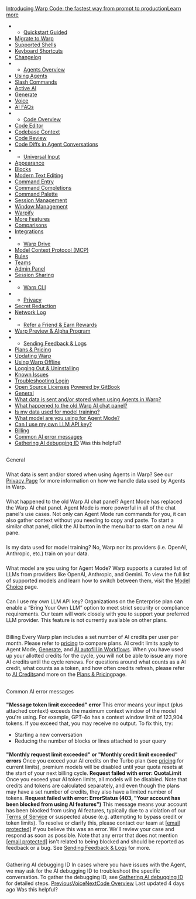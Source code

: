 [Introducing Warp Code: the fastest way from prompt to productionLearn more ](https://www.warp.dev/blog/introducing-warp-code-prompt-to-prod)
 * * [Quickstart Guided](/)
 * [Migrate to Warp](/getting-started/migrate-to-warp)
 * [Supported Shells](/getting-started/supported-shells)
 * [Keyboard Shortcuts](/getting-started/keyboard-shortcuts)
 * [Changelog](/getting-started/changelog)
 * * [Agents Overview](/agents/agents-overview)
 * [Using Agents](/agents/using-agents)
 * [Slash Commands](/agents/slash-commands)
 * [Active AI](/agents/active-ai)
 * [Generate](/agents/generate)
 * [Voice](/agents/voice)
 * [AI FAQs](/agents/ai-faqs)
 * * [Code Overview](/code/code-overview)
 * [Code Editor](/code/code-editor)
 * [Codebase Context](/code/codebase-context)
 * [Code Review](/code/code-review)
 * [Code Diffs in Agent Conversations](/code/reviewing-code)
 * * [Universal Input](/terminal/universal-input)
 * [Appearance](/terminal/appearance)
 * [Blocks](/terminal/blocks)
 * [Modern Text Editing](/terminal/editor)
 * [Command Entry](/terminal/entry)
 * [Command Completions](/terminal/command-completions)
 * [Command Palette](/terminal/command-palette)
 * [Session Management](/terminal/sessions)
 * [Window Management](/terminal/windows)
 * [Warpify](/terminal/warpify)
 * [More Features](/terminal/more-features)
 * [Comparisons](/terminal/comparisons)
 * [Integrations](/terminal/integrations-and-plugins)
 * * [Warp Drive](/knowledge-and-collaboration/warp-drive)
 * [Model Context Protocol (MCP)](/knowledge-and-collaboration/mcp)
 * [Rules](/knowledge-and-collaboration/rules)
 * [Teams](/knowledge-and-collaboration/teams)
 * [Admin Panel](/knowledge-and-collaboration/admin-panel)
 * [Session Sharing](/knowledge-and-collaboration/session-sharing)
 * * [Warp CLI](/developers/cli)
 * * [Privacy](/privacy/privacy)
 * [Secret Redaction](/privacy/secret-redaction)
 * [Network Log](/privacy/network-log)
 * * [Refer a Friend & Earn Rewards](/community/refer-a-friend)
 * [Warp Preview & Alpha Program](/community/warp-preview-and-alpha-program)
 * * [Sending Feedback & Logs](/support-and-billing/sending-us-feedback)
 * [Plans & Pricing](/support-and-billing/plans-and-pricing)
 * [Updating Warp](/support-and-billing/updating-warp)
 * [Using Warp Offline](/support-and-billing/using-warp-offline)
 * [Logging Out & Uninstalling](/support-and-billing/uninstalling-warp)
 * [Known Issues](/support-and-billing/known-issues)
 * [Troubleshooting Login](/support-and-billing/troubleshooting-login-issues)
 * [Open Source Licenses](/support-and-billing/licenses)
[Powered by GitBook](https://www.gitbook.com/?utm_source=content&utm_medium=trademark&utm_campaign=-MbqIgTw17KQvq_DQuRr)
 * [General](#general)
 * [What data is sent and/or stored when using Agents in Warp?](#what-data-is-sent-and-or-stored-when-using-agents-in-warp)
 * [What happened to the old Warp AI chat panel?](#what-happened-to-the-old-warp-ai-chat-panel)
 * [Is my data used for model training?](#is-my-data-used-for-model-training)
 * [What model are you using for Agent Mode?](#what-model-are-you-using-for-agent-mode)
 * [Can I use my own LLM API key?](#can-i-use-my-own-llm-api-key)
 * [Billing](#billing)
 * [Common AI error messages](#common-ai-error-messages)
 * [Gathering AI debugging ID](#gathering-ai-debugging-id)
Was this helpful?
## 
[](#general)
General
### 
[](#what-data-is-sent-and-or-stored-when-using-agents-in-warp)
What data is sent and/or stored when using Agents in Warp?
See our [Privacy Page](/privacy/privacy) for more information on how we handle data used by Agents in Warp.
### 
[](#what-happened-to-the-old-warp-ai-chat-panel)
What happened to the old Warp AI chat panel?
Agent Mode has replaced the Warp AI chat panel. Agent Mode is more powerful in all of the chat panel's use cases. Not only can Agent Mode run commands for you, it can also gather context without you needing to copy and paste. To start a similar chat panel, click the AI button in the menu bar to start on a new AI pane.
### 
[](#is-my-data-used-for-model-training)
Is my data used for model training?
No, Warp nor its providers (i.e. OpenAI, Anthropic, etc.) train on your data.
### 
[](#what-model-are-you-using-for-agent-mode)
What model are you using for Agent Mode?
Warp supports a curated list of LLMs from providers like OpenAI, Anthropic, and Gemini. To view the full list of supported models and learn how to switch between them, visit the [Model Choice](/agents/using-agents/model-choice) page.
### 
[](#can-i-use-my-own-llm-api-key)
Can I use my own LLM API key?
Organizations on the Enterprise plan can enable a “Bring Your Own LLM” option to meet strict security or compliance requirements. Our team will work closely with you to support your preferred LLM provider. This feature is not currently available on other plans.
## 
[](#billing)
Billing
Every Warp plan includes a set number of AI credits per user per month. Please refer to [pricing](https://www.warp.dev/pricing) to compare plans.
AI credit limits apply to Agent Mode, [Generate](/agents/generate), and [AI autofill in Workflows](/knowledge-and-collaboration/warp-drive/workflows#ai-autofill). When you have used up your allotted credits for the cycle, you will not be able to issue any more AI credits until the cycle renews.
For questions around what counts as a AI credit, what counts as a token, and how often credits refresh, please refer to [AI Credits](/support-and-billing/plans-and-pricing/ai-credits)and more on the [Plans & Pricing](/support-and-billing/plans-and-pricing)page.
## 
[](#common-ai-error-messages)
Common AI error messages
#### 
[](#message-token-limit-exceeded-error)
**"Message token limit exceeded" error**
This error means your input (plus attached context) exceeds the maximum context window of the model you're using. For example, GPT-4o has a context window limit of 123,904 tokens. If you exceed that, you may receive no output.
To fix this, try:
 * Starting a new conversation
 * Reducing the number of blocks or lines attached to your query
#### 
[](#monthly-request-limit-exceeded-or-monthly-credit-limit-exceeded-errors)
**"Monthly request limit exceeded" or "Monthly credit limit exceeded" errors**
Once you exceed your AI credits on the Turbo plan (see [pricing](https://www.warp.dev/pricing) for current limits), premium models will be disabled until your quota resets at the start of your next billing cycle.
**Request failed with error: QuotaLimit**
Once you exceed your AI token limits, all models will be disabled. Note that credits and tokens are calculated separately, and even though the plans may have a set number of credits, they also have a limited number of tokens.
**Request failed with error: ErrorStatus (403, "Your account has been blocked from using AI features")**
This message means your account has been blocked from using AI features, typically due to a violation of our [Terms of Service](https://www.warp.dev/terms-of-service) or suspected abuse (e.g. attempting to bypass credit or token limits).
To resolve or clarify this, please contact our team at [[email protected]](/cdn-cgi/l/email-protection#197869697c78756a596e786b69377d7c6f) if you believe this was an error. We'll review your case and respond as soon as possible.
Note that any error that does not mention [[email protected]](/cdn-cgi/l/email-protection) isn't related to being blocked and should be reported as feedback or a bug. See [Sending Feedback & Logs](/support-and-billing/sending-us-feedback) for more.
## 
[](#gathering-ai-debugging-id)
Gathering AI debugging ID
In cases where you have issues with the Agent, we may ask for the AI debugging ID to troubleshoot the specific conversation. To gather the debugging ID, see [Gathering AI debugging ID](/support-and-billing/sending-us-feedback#gathering-ai-debugging-id) for detailed steps.
[PreviousVoice](/agents/voice)[NextCode Overview](/code/code-overview)
Last updated 4 days ago
Was this helpful?